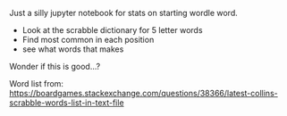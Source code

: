 Just a silly jupyter notebook for stats on starting wordle word. 

* Look at the scrabble dictionary for 5 letter words
* Find most common in each position
* see what words that makes

Wonder if this is good...?


Word list from: https://boardgames.stackexchange.com/questions/38366/latest-collins-scrabble-words-list-in-text-file

